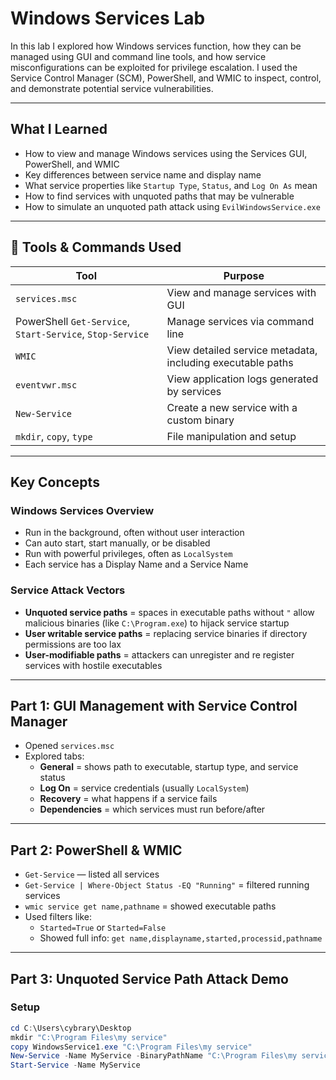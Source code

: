 # Windows Services Lab

In this lab I explored how Windows services function, how they can be managed using GUI and command line tools, and how service misconfigurations can be exploited for privilege escalation. I used the Service Control Manager (SCM), PowerShell, and WMIC to inspect, control, and demonstrate potential service vulnerabilities.

---

## What I Learned

- How to view and manage Windows services using the Services GUI, PowerShell, and WMIC
- Key differences between service name and display name
- What service properties like `Startup Type`, `Status`, and `Log On As` mean
- How to find services with unquoted paths that may be vulnerable
- How to simulate an unquoted path attack using `EvilWindowsService.exe`

---

## 🧵 Tools & Commands Used

| Tool        | Purpose |
|-------------|---------|
| `services.msc` | View and manage services with GUI |
| PowerShell `Get-Service`, `Start-Service`, `Stop-Service` | Manage services via command line |
| `WMIC`      | View detailed service metadata, including executable paths |
| `eventvwr.msc` | View application logs generated by services |
| `New-Service` | Create a new service with a custom binary |
| `mkdir`, `copy`, `type` | File manipulation and setup |

---

## Key Concepts

### Windows Services Overview
- Run in the background, often without user interaction
- Can auto start, start manually, or be disabled
- Run with powerful privileges, often as `LocalSystem`
- Each service has a Display Name and a Service Name 

### Service Attack Vectors
- **Unquoted service paths** = spaces in executable paths without `"` allow malicious binaries (like `C:\Program.exe`) to hijack service startup
- **User writable service paths** = replacing service binaries if directory permissions are too lax
- **User-modifiable paths** = attackers can unregister and re register services with hostile executables

---

##  Part 1: GUI Management with Service Control Manager

- Opened `services.msc`
- Explored tabs:
  - **General** = shows path to executable, startup type, and service status
  - **Log On** = service credentials (usually `LocalSystem`)
  - **Recovery** = what happens if a service fails
  - **Dependencies** = which services must run before/after
---

##  Part 2: PowerShell & WMIC

- `Get-Service` — listed all services
- `Get-Service | Where-Object Status -EQ "Running"` = filtered running services
- `wmic service get name,pathname` = showed executable paths
- Used filters like:
  - `Started=True` or `Started=False`
  - Showed full info: `get name,displayname,started,processid,pathname`

---

## Part 3: Unquoted Service Path Attack Demo

### Setup
```powershell
cd C:\Users\cybrary\Desktop
mkdir "C:\Program Files\my service"
copy WindowsService1.exe "C:\Program Files\my service"
New-Service -Name MyService -BinaryPathName "C:\Program Files\my service\WindowsService1.exe"
Start-Service -Name MyService
